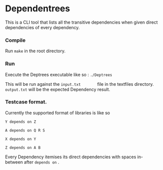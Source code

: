 # Dependentrees
This is a CLI tool that lists all the transitive dependencies when given direct dependencies of every dependency.


### Compile
Run ```make``` in the root directory.

### Run
Execute the Deptrees executable like so :  ```./Deptrees```

This will be run against the ```input.txt		``` file in the textfiles directory.  ```output.txt``` will be the expected Dependency result.

### Testcase format.
Currently the supported format of libraries is like so

```
Y depends on Z

A depends on Q R S

X depends on Y

Z depends on A B
```

Every Dependency itemises its direct dependencies with spaces in-between after  ```depends on``` .
